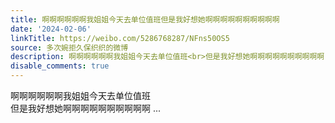 ```yaml
---
title: 啊啊啊啊啊啊我姐姐今天去单位值班但是我好想她啊啊啊啊啊啊啊啊啊啊
date: '2024-02-06'
linkTitle: https://weibo.com/5286768287/NFns50OS5
source: 多次婉拒久保织织的微博
description: 啊啊啊啊啊啊我姐姐今天去单位值班<br>但是我好想她啊啊啊啊啊啊啊啊啊啊  ...
disable_comments: true
---
```

啊啊啊啊啊啊我姐姐今天去单位值班<br>但是我好想她啊啊啊啊啊啊啊啊啊啊  ...